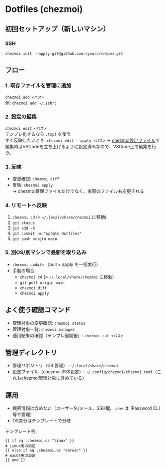 ﻿# Dotfiles (chezmoi)

## 初回セットアップ（新しいマシン）

### SSH
`chezmoi init --apply git@github.com:<your>/<repo>.git`


## フロー

### 1. 既存ファイルを管理に追加
`chezmoi add <パス>`  
例: `chezmoi add ~/.zshrc`

### 2. 設定の編集
`chezmoi edit <パス>`  
テンプレ化するなら `.tmpl` を使う  
すぐ反映したいとき: `chezmoi edit --apply <パス>`
→ [chezmoi設定ファイル](https://github.com/k-ito-cat/dotfiles/blob/main/dot_config/chezmoi/chezmoi.toml.tmpl)で編集時はVSCodeを立ち上げるように設定済みなので、VSCode上で編集を行う。

### 3. 反映
- 変更確認: `chezmoi diff`  
- 反映: `chezmoi apply`  
→ chezmoi管理ファイルだけでなく、実際のファイルも変更される

### 4. リモートへ反映
1. `chezmoi cd` (= `~/.local/share/chezmoi` に移動)  
2. `git status`  
3. `git add -A`  
4. `git commit -m "update dotfiles"`  
5. `git push origin main`

### 5. 別OS/別マシンで最新を取り込み
- `chezmoi update` （pull + apply を一括実行）  
- 手動の場合:  
  - `chezmoi cd`  (= `~/.local/share/chezmoi` に移動) 
  - `git pull origin main`  
  - `chezmoi diff`  
  - `chezmoi apply`


## よく使う確認コマンド
- 管理対象の変更確認: `chezmoi status`  
- 管理対象一覧: `chezmoi managed`  
- 適用結果の確認（テンプレ展開後）: `chezmoi cat <パス>`


## 管理ディレクトリ
- 管理リポジトリ（Git 管理）: `~/.local/share/chezmoi`  
- 設定ファイル（chezmoi 本体設定）: `~/.config/chezmoi/chezmoi.toml`（これもchezmoi管理対象に含めている）

## 運用
- 機密情報は含めない（ユーザー名/メール、SSH鍵、`.env` は 1Password CLI 等で管理）  
- OS差分はテンプレートで分岐  

テンプレート例:  

```go-template
{{ if eq .chezmoi.os "linux" }} 
# Linux用の設定
{{ else if eq .chezmoi.os "darwin" }} 
# macOS用の設定
{{ end }}

